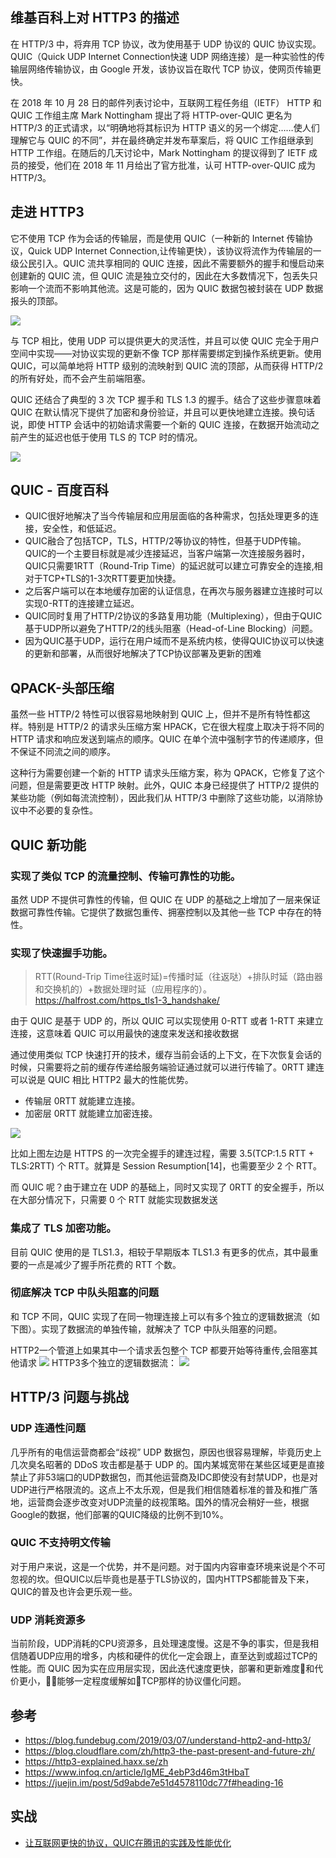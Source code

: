 ## 维基百科上对 HTTP3 的描述

在 HTTP/3 中，将弃用 TCP 协议，改为使用基于 UDP 协议的 QUIC 协议实现。QUIC（Quick UDP Internet Connection快速 UDP 网络连接）是一种实验性的传输层网络传输协议，由 Google 开发，该协议旨在取代 TCP 协议，使网页传输更快。

在 2018 年 10 月 28 日的邮件列表讨论中，互联网工程任务组（IETF） HTTP 和 QUIC 工作组主席 Mark Nottingham 提出了将 HTTP-over-QUIC 更名为 HTTP/3 的正式请求，以“明确地将其标识为 HTTP 语义的另一个绑定……使人们理解它与 QUIC 的不同”，并在最终确定并发布草案后，将 QUIC 工作组继承到 HTTP 工作组。在随后的几天讨论中，Mark Nottingham 的提议得到了 IETF 成员的接受，他们在 2018 年 11 月给出了官方批准，认可 HTTP-over-QUIC 成为 HTTP/3。

## 走进 HTTP3

它不使用 TCP 作为会话的传输层，而是使用 QUIC（一种新的 Internet 传输协议，Quick UDP Internet Connection,让传输更快），该协议将流作为传输层的一级公民引入。QUIC 流共享相同的 QUIC 连接，因此不需要额外的握手和慢启动来创建新的 QUIC 流，但 QUIC 流是独立交付的，因此在大多数情况下，包丢失只影响一个流而不影响其他流。这是可能的，因为 QUIC 数据包被封装在 UDP 数据报头的顶部。

<img src='./img/HTTP2VSHTTP3.png' />

与 TCP 相比，使用 UDP 可以提供更大的灵活性，并且可以使 QUIC 完全于用户空间中实现——对协议实现的更新不像 TCP 那样需要绑定到操作系统更新。使用 QUIC，可以简单地将 HTTP 级别的流映射到 QUIC 流的顶部，从而获得 HTTP/2 的所有好处，而不会产生前端阻塞。

QUIC 还结合了典型的 3 次 TCP 握手和 TLS 1.3 的握手。结合了这些步骤意味着 QUIC 在默认情况下提供了加密和身份验证，并且可以更快地建立连接。换句话说，即使 HTTP 会话中的初始请求需要一个新的 QUIC 连接，在数据开始流动之前产生的延迟也低于使用 TLS 的 TCP 时的情况。

<img src='./img/QUIC握手.png' />

## QUIC - 百度百科

- QUIC很好地解决了当今传输层和应用层面临的各种需求，包括处理更多的连接，安全性，和低延迟。
- QUIC融合了包括TCP，TLS，HTTP/2等协议的特性，但基于UDP传输。QUIC的一个主要目标就是减少连接延迟，当客户端第一次连接服务器时，QUIC只需要1RTT（Round-Trip Time）的延迟就可以建立可靠安全的连接,相对于TCP+TLS的1-3次RTT要更加快捷。
- 之后客户端可以在本地缓存加密的认证信息，在再次与服务器建立连接时可以实现0-RTT的连接建立延迟。
- QUIC同时复用了HTTP/2协议的多路复用功能（Multiplexing），但由于QUIC基于UDP所以避免了HTTP/2的线头阻塞（Head-of-Line Blocking）问题。
- 因为QUIC基于UDP，运行在用户域而不是系统内核，使得QUIC协议可以快速的更新和部署，从而很好地解决了TCP协议部署及更新的困难

## QPACK-头部压缩

虽然一些 HTTP/2 特性可以很容易地映射到 QUIC 上，但并不是所有特性都这样。特别是 HTTP/2 的请求头压缩方案 HPACK，它在很大程度上取决于将不同的 HTTP 请求和响应发送到端点的顺序。QUIC 在单个流中强制字节的传递顺序，但不保证不同流之间的顺序。

这种行为需要创建一个新的 HTTP 请求头压缩方案，称为 QPACK，它修复了这个问题，但是需要更改 HTTP 映射。此外，QUIC 本身已经提供了 HTTP/2 提供的某些功能（例如每流流控制），因此我们从 HTTP/3 中删除了这些功能，以消除协议中不必要的复杂性。

## QUIC 新功能

### 实现了类似 TCP 的流量控制、传输可靠性的功能。

虽然 UDP 不提供可靠性的传输，但 QUIC 在 UDP 的基础之上增加了一层来保证数据可靠性传输。它提供了数据包重传、拥塞控制以及其他一些 TCP 中存在的特性。

### 实现了快速握手功能。
>RTT(Round-Trip Time往返时延)=传播时延（往返哒）+排队时延（路由器和交换机的）+数据处理时延（应用程序的）。https://halfrost.com/https_tls1-3_handshake/

由于 QUIC 是基于 UDP 的，所以 QUIC 可以实现使用 0-RTT 或者 1-RTT 来建立连接，这意味着 QUIC 可以用最快的速度来发送和接收数据

通过使用类似 TCP 快速打开的技术，缓存当前会话的上下文，在下次恢复会话的时候，只需要将之前的缓存传递给服务端验证通过就可以进行传输了。0RTT 建连可以说是 QUIC 相比 HTTP2 最大的性能优势。
- 传输层 0RTT 就能建立连接。
- 加密层 0RTT 就能建立加密连接。

<img src='./img/QUIC握手对比HTTP2握手.png' />

比如上图左边是 HTTPS 的一次完全握手的建连过程，需要 3.5(TCP:1.5 RTT + TLS:2RTT) 个 RTT。就算是 Session Resumption[14]，也需要至少 2 个 RTT。

而 QUIC 呢？由于建立在 UDP 的基础上，同时又实现了 0RTT 的安全握手，所以在大部分情况下，只需要 0 个 RTT 就能实现数据发送


### 集成了 TLS 加密功能。

目前 QUIC 使用的是 TLS1.3，相较于早期版本 TLS1.3 有更多的优点，其中最重要的一点是减少了握手所花费的 RTT 个数。

### 彻底解决 TCP 中队头阻塞的问题

和 TCP 不同，QUIC 实现了在同一物理连接上可以有多个独立的逻辑数据流（如下图）。实现了数据流的单独传输，就解决了 TCP 中队头阻塞的问题。

HTTP2一个管道上如果其中一个请求丢包整个 TCP 都要开始等待重传,会阻塞其他请求
<img src='./img/HTTP2一个管道.png' />
HTTP3多个独立的逻辑数据流：
<img src='./img/HTTP3多个管道.png' />

## HTTP/3 问题与挑战

### UDP 连通性问题
几乎所有的电信运营商都会“歧视” UDP 数据包，原因也很容易理解，毕竟历史上几次臭名昭著的 DDoS 攻击都是基于 UDP 的。国内某城宽带在某些区域更是直接禁止了非53端口的UDP数据包，而其他运营商及IDC即使没有封禁UDP，也是对UDP进行严格限流的。这点上不太乐观，但是我们相信随着标准的普及和推广落地，运营商会逐步改变对UDP流量的歧视策略。国外的情况会稍好一些，根据Google的数据，他们部署的QUIC降级的比例不到10%。

### QUIC 不支持明文传输
对于用户来说，这是一个优势，并不是问题。对于国内内容审查环境来说是个不可忽视的坎。但QUIC以后毕竟也是基于TLS协议的，国内HTTPS都能普及下来，QUIC的普及也许会更乐观一些。

### UDP 消耗资源多
当前阶段，UDP消耗的CPU资源多，且处理速度慢。这是不争的事实，但是我相信随着UDP应用的增多，内核和硬件的优化一定会跟上，直至达到或超过TCP的性能。而 QUIC 因为实在应用层实现，因此迭代速度更快，部署和更新难度和代价更小，能够一定程度缓解如TCP那样的协议僵化问题。

## 参考

- https://blog.fundebug.com/2019/03/07/understand-http2-and-http3/
- https://blog.cloudflare.com/zh/http3-the-past-present-and-future-zh/
- https://http3-explained.haxx.se/zh
- https://www.infoq.cn/article/IgME_4ebP3d46m3tHbaT
- https://juejin.im/post/5d9abde7e51d4578110dc77f#heading-16

## 实战

- [让互联网更快的协议，QUIC在腾讯的实践及性能优化](https://zhuanlan.zhihu.com/p/32560981)
